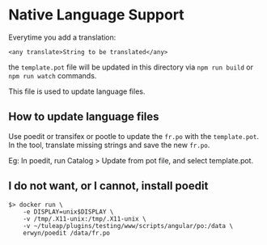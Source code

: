 Native Language Support
=======================

Everytime you add a translation:

    <any translate>String to be translated</any>

the `template.pot` file will be updated in this directory via `npm run build` or `npm run watch` commands.

This file is used to update language files.

How to update language files
----------------------------

Use poedit or transifex or pootle to update the `fr.po` with the `template.pot`. In the tool, translate missing strings and save the new `fr.po`.

Eg: In poedit, run Catalog > Update from pot file, and select template.pot.

I do not want, or I cannot, install poedit
------------------------------------------

    $> docker run \
        -e DISPLAY=unix$DISPLAY \
        -v /tmp/.X11-unix:/tmp/.X11-unix \
        -v ~/tuleap/plugins/testing/www/scripts/angular/po:/data \
        erwyn/poedit /data/fr.po


